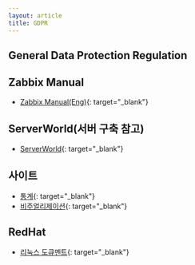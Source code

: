 ```yaml
---
layout: article
title: GDPR
---
```


## General Data Protection Regulation

## Zabbix Manual

- [Zabbix Manual(Eng)](https://www.zabbix.com/documentation/current/manual/){: target="_blank"}

## ServerWorld(서버 구축 참고)

- [ServerWorld](https://www.server-world.info/en/){: target="_blank"}

## 사이트

- [통계](http://www.estat.me/estat/eStat/){: target="_blank"}
- [비주얼리제이션](https://public.tableau.com/ko-kr/s/){: target="_blank"}

## RedHat

- [리눅스 도큐멘트](https://access.redhat.com/documentation/en-us/red_hat_enterprise_linux/9){: target="_blank"}